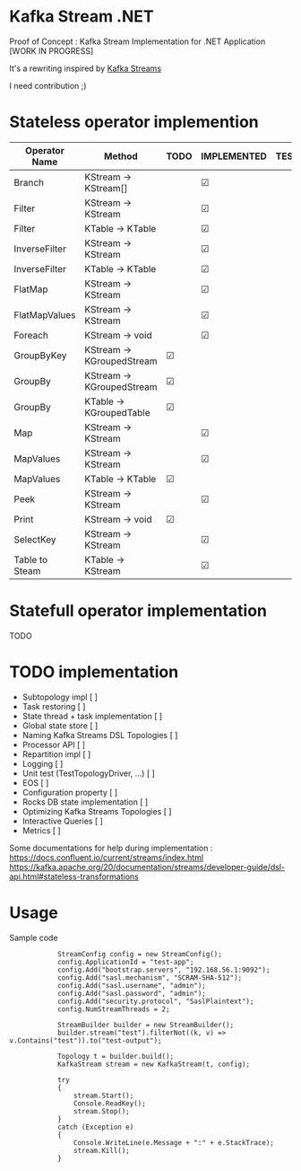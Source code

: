 # Kafka Stream .NET

Proof of Concept : Kafka Stream Implementation for .NET Application [WORK IN PROGRESS]

It's a rewriting inspired by [Kafka Streams](https://github.com/apache/kafka/tree/trunk/streams)

I need contribution ;)

# Stateless operator implemention

|Operator Name|Method|TODO|IMPLEMENTED|TESTED|DONE|
|---|---|---|---|---|---|
|Branch|KStream -> KStream[]|   | &#9745; |   |   |
|Filter|KStream -> KStream|   |&#9745;|   |   |
|Filter|KTable -> KTable|   |&#9745;|   |   |
|InverseFilter|KStream -> KStream|   |&#9745;|   |   |
|InverseFilter|KTable -> KTable|   |&#9745;|   |   |
|FlatMap|KStream → KStream|   |&#9745;|   |   |
|FlatMapValues|KStream → KStream|   |&#9745;|   |   |
|Foreach|KStream → void|   |&#9745;|   |   |
|GroupByKey|KStream → KGroupedStream|&#9745;|   |   |   |
|GroupBy|KStream → KGroupedStream|&#9745;|   |   |   |
|GroupBy|KTable → KGroupedTable|&#9745;|   |   |   |
|Map|KStream → KStream|   |&#9745;|   |   |
|MapValues|KStream → KStream|   |&#9745;|   |   |
|MapValues|KTable → KTable|&#9745;|   |   |   |
|Peek|KStream → KStream|   |&#9745;|   |   |
|Print|KStream → void|&#9745;|   |   |   |
|SelectKey|KStream → KStream|   |&#9745;|   |   |
|Table to Steam|KTable → KStream|   |&#9745;|   |   |

# Statefull operator implementation

TODO

# TODO implementation

- Subtopology impl [ ]
- Task restoring [ ]
- State thread + task implementation [ ]
- Global state store [ ]
- Naming Kafka Streams DSL Topologies [ ]
- Processor API [ ]
- Repartition impl [ ]
- Logging [ ]
- Unit test (TestTopologyDriver, ...) [ ]
- EOS [ ]
- Configuration property [ ]
- Rocks DB state implementation [ ]
- Optimizing Kafka Streams Topologies  [ ]
- Interactive Queries [ ]
- Metrics [ ]

Some documentations for help during implementation :
https://docs.confluent.io/current/streams/index.html
https://kafka.apache.org/20/documentation/streams/developer-guide/dsl-api.html#stateless-transformations


# Usage

Sample code
```
            StreamConfig config = new StreamConfig();
            config.ApplicationId = "test-app";
            config.Add("bootstrap.servers", "192.168.56.1:9092");
            config.Add("sasl.mechanism", "SCRAM-SHA-512");
            config.Add("sasl.username", "admin");
            config.Add("sasl.password", "admin");
            config.Add("security.protocol", "SaslPlaintext");
            config.NumStreamThreads = 2;

            StreamBuilder builder = new StreamBuilder();
            builder.stream("test").filterNot((k, v) => v.Contains("test")).to("test-output");

            Topology t = builder.build();
            KafkaStream stream = new KafkaStream(t, config);

            try
            {
                stream.Start();
                Console.ReadKey();
                stream.Stop();
            }
            catch (Exception e)
            {
                Console.WriteLine(e.Message + ":" + e.StackTrace);
                stream.Kill();
            }
```
